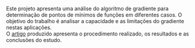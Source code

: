Este projeto apresenta uma análise do algoritmo de gradiente para determinação de pontos de mínimos de funções em diferentes casos. O objetivo do trabalho é analisar a capacidade e as limitações do gradiente nestas aplicações.<br>
O [artigo](https://github.com/jhaidan42/analise_gradiente/files/10108335/Atv_Ass_1_Jhaidan.1.pdf) produzido apresenta o procedimento realizado, os resultados e as conclusões do estudo.
